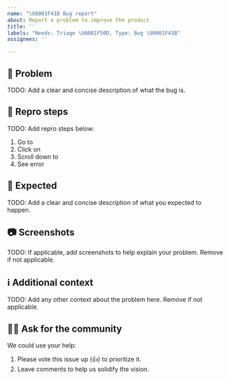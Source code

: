 ```yaml
---
name: "\U0001F41B Bug report"
about: Report a problem to improve the product
title: ''
labels: "Needs: Triage \U0001F50D, Type: Bug \U0001F41B"
assignees: ''

---
```


<!--
⚠️⚠️⚠️ BEFORE YOU SUBMIT ⚠️⚠️⚠️
1. Confirm there isn't an issue already. If so, vote it up (👍) and add comments.
2. Complete all TODO items below and remove the TODO lines after.
3. Internal: Add applicable labels: Type, Micro PR, Area
-->

## 🐛 Problem
TODO: Add a clear and concise description of what the bug is.

## 👣 Repro steps
TODO: Add repro steps below:
1. Go to
2. Click on
3. Scroll down to
4. See error

## 🤔 Expected
TODO: Add a clear and concise description of what you expected to happen.

## 📷 Screenshots
TODO: If applicable, add screenshots to help explain your problem. Remove if not applicable.

## ℹ️ Additional context
TODO: Add any other context about the problem here. Remove if not applicable.

## 🙋‍♀️ Ask for the community
<!-- TODO: Customize this section to let the community know how they can help. -->
We could use your help:
1. Please vote this issue up (👍) to prioritize it.
2. Leave comments to help us solidify the vision.
